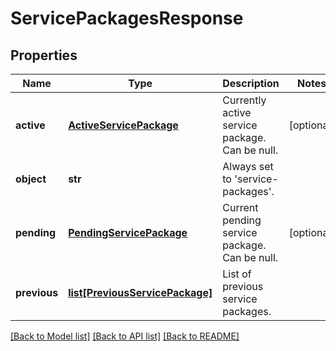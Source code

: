 # ServicePackagesResponse

## Properties
Name | Type | Description | Notes
------------ | ------------- | ------------- | -------------
**active** | [**ActiveServicePackage**](ActiveServicePackage.md) | Currently active service package. Can be null. | [optional] 
**object** | **str** | Always set to &#39;service-packages&#39;. | 
**pending** | [**PendingServicePackage**](PendingServicePackage.md) | Current pending service package. Can be null. | [optional] 
**previous** | [**list[PreviousServicePackage]**](PreviousServicePackage.md) | List of previous service packages. | 

[[Back to Model list]](../README.md#documentation-for-models) [[Back to API list]](../README.md#documentation-for-api-endpoints) [[Back to README]](../README.md)


